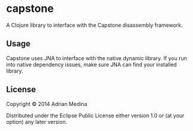 # capstone

A Clojure library to interface with the Capstone disassembly framework.

## Usage

Capstone uses JNA to interface with the native dynamic library. If you run into native dependency issues, make sure JNA can find your installed library.

## License

Copyright © 2014 Adrian Medina

Distributed under the Eclipse Public License either version 1.0 or (at
your option) any later version.
